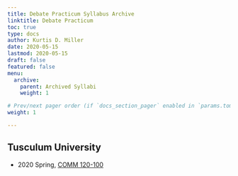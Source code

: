 ```yaml
---
title: Debate Practicum Syllabus Archive
linktitle: Debate Practicum
toc: true
type: docs
author: Kurtis D. Miller
date: 2020-05-15
lastmod: 2020-05-15
draft: false
featured: false
menu:
  archive:
    parent: Archived Syllabi
    weight: 1

# Prev/next pager order (if `docs_section_pager` enabled in `params.toml`)
weight: 1

---
```


## Tusculum University

* 2020 Spring, [COMM 120-100](/course/archive/debate-practicum/2020S-comm-120-100.pdf)
